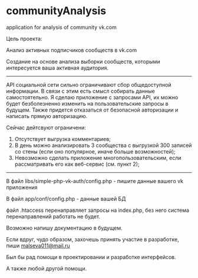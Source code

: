 # communityAnalysis
application  for analysis of community vk.com

Цель проекта: 

Анализ активных подписчиков сообществ в vk.com

Создание на основе анализа выборки сообществ, которыми интересуется ваша активная аудитория.

______________________________________________________________________________________________
API социальной сети сильно ограничивают сбор общедоступной информации. В связи с этим есть смысл
собирать данные самостоятельно. Я сделаю приложение с запросами API,  их можно будет безболезненно изменить
на пользовательские запросы в будущем. Также придется отказаться от безопасной авторизации и написать прямую авторизацию. 

Сейчас дейтсвуют ограничени: 
1) Отсутствует выгрузка комментариев;
2) В день можно анализировать 3 сообщества с выгрузкой 300 записей со стены (если оно популярное, иначе больше возможностей);
3) Невозможно сделать приложение многопользовательским, если рассматривать его как веб-сервис (см. пункт 2);
______________________________________________________________________________________________

В файл libs/simple-php-vk-auth/config.php - пишите данные вашего vk приложения

В файл app/conf/config.php - данные вашей БД

файл .htaccess перенаправляет запросы на index.php, без него система перенаправлений работать не будет.

Возможно напишу документацию в будущем.

Если вдруг, чудо образом, захочешь принять участие в разработке, пиши malseva011@mail.ru

Был бы рад помощи в проектировании и разработке интерфейсов. 

А также любой другой помощи. 

